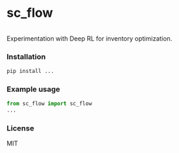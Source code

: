 # sc_flow

![]()

Experimentation with Deep RL for inventory optimization.

### Installation

```bash
pip install ...
```

### Example usage

```python
from sc_flow import sc_flow
...
```

### License

MIT